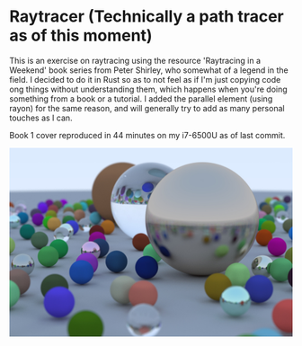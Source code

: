 # Raytracer (Technically a path tracer as of this moment)

This is an exercise on raytracing using the resource 'Raytracing in a Weekend' book series from Peter Shirley, who somewhat of a legend in the field. I decided to do it in Rust so as to not feel as if I'm just copying code ong things without understanding them, which happens when you're doing something from a book or a tutorial. I added the parallel element (using rayon) for the same reason, and will generally try to add as many personal touches as I can.

Book 1 cover reproduced in 44 minutes on my i7-6500U as of last commit.

![Book 1 cover](\images\book1_cover.jpg?raw=true)
